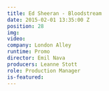 ```yaml
---
title: Ed Sheeran - Bloodstream
date: 2015-02-01 13:35:00 Z
position: 28
img: 
video: 
company: London Alley
runtime: Promo
director: Emil Nava
producers: Leanne Stott
role: Production Manager
is-featured: 
---
```


